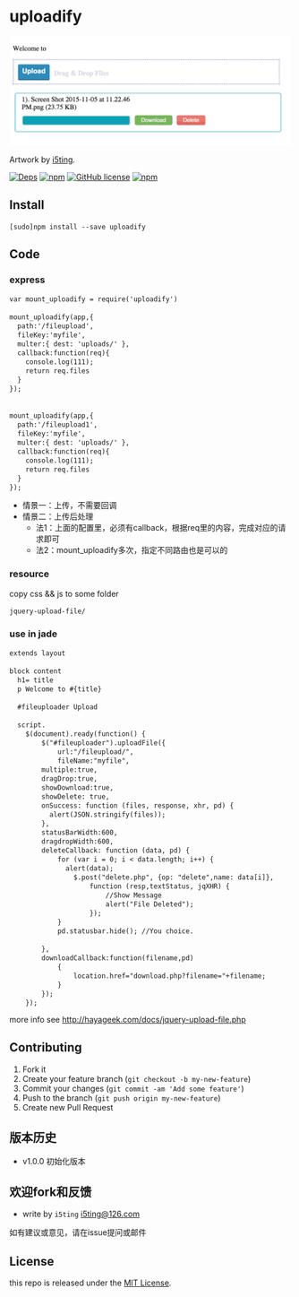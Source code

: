 # uploadify

![](img/preview.png)

Artwork by [i5ting](http://www.github.com/i5ting/).

[![Deps](https://david-dm.org/i5ting/uploadify.svg)](https://david-dm.org/i5ting/uploadify) 
[![npm](https://img.shields.io/npm/v/uploadify.svg)](https://www.npmjs.com/package/uploadify)
[![GitHub license](https://img.shields.io/badge/license-MIT-blue.svg)](https://raw.githubusercontent.com/i5ting/uploadify/master/LICENSE.md)
[![npm](https://img.shields.io/npm/dt/uploadify.svg)](https://www.npmjs.com/package/uploadify)


## Install

    [sudo]npm install --save uploadify


## Code

### express

```
var mount_uploadify = require('uploadify')

mount_uploadify(app,{
  path:'/fileupload',
  fileKey:'myfile',
  multer:{ dest: 'uploads/' },
  callback:function(req){
    console.log(111);
    return req.files
  }
});


mount_uploadify(app,{
  path:'/fileupload1',
  fileKey:'myfile',
  multer:{ dest: 'uploads/' },
  callback:function(req){
    console.log(111);
    return req.files
  }
});
```

- 情景一：上传，不需要回调
- 情景二：上传后处理
  - 法1：上面的配置里，必须有callback，根据req里的内容，完成对应的请求即可
  - 法2：mount_uploadify多次，指定不同路由也是可以的

### resource

copy css && js to some folder

```
jquery-upload-file/
```

### use in jade

```
extends layout

block content
  h1= title
  p Welcome to #{title}

  #fileuploader Upload
    
  script.
    $(document).ready(function() {
    	$("#fileuploader").uploadFile({
    		url:"/fileupload/",
    		fileName:"myfile",
        multiple:true,
        dragDrop:true,
        showDownload:true,
        showDelete: true,
        onSuccess: function (files, response, xhr, pd) {
          alert(JSON.stringify(files));
        },
        statusBarWidth:600,
        dragdropWidth:600,
        deleteCallback: function (data, pd) {
            for (var i = 0; i < data.length; i++) {
              alert(data);
                $.post("delete.php", {op: "delete",name: data[i]},
                    function (resp,textStatus, jqXHR) {
                        //Show Message	
                        alert("File Deleted");
                    });
            }
            pd.statusbar.hide(); //You choice.

        },
        downloadCallback:function(filename,pd)
        	{
        		location.href="download.php?filename="+filename;
        	}
    	});
    });
```

more info see http://hayageek.com/docs/jquery-upload-file.php

## Contributing

1. Fork it
2. Create your feature branch (`git checkout -b my-new-feature`)
3. Commit your changes (`git commit -am 'Add some feature'`)
4. Push to the branch (`git push origin my-new-feature`)
5. Create new Pull Request

## 版本历史

- v1.0.0 初始化版本

## 欢迎fork和反馈

- write by `i5ting` i5ting@126.com

如有建议或意见，请在issue提问或邮件

## License

this repo is released under the [MIT
License](http://www.opensource.org/licenses/MIT).
